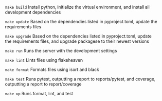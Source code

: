 `make build`
Install python, initialize the virtual environment, and install all development dependencies

`make update`
Based on the dependendies listed in pyproject.toml, update the requirements files

`make upgrade`
Based on the dependencies listed in pyproject.toml, update the requirements files, and upgrade packagese to their newest versions

`make run`
Runs the server with the development settings

`make lint`
Lints files using flakeheaven

`make format`
Formats files using isort and black

`make test`
Runs pytest, outputting a report to reports/pytest, and coverage, outputting a report to report/coverage

`make up`
Runs format, lint, and test
